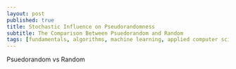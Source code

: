 ```yaml
---
layout: post
published: true
title: Stochastic Influence on Pseudorandomness
subtitle: The Comparison Between Psuedorandom and Random
tags: [fundamentals, algorithms, machine learning, applied computer science]
---
```


Psuedorandom vs Random
